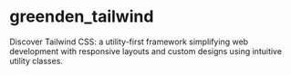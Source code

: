 # greenden_tailwind
Discover Tailwind CSS: a utility-first framework simplifying web development with responsive layouts and custom designs using intuitive utility classes.
